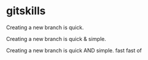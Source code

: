 # gitskills
Creating a new branch is quick.

Creating a new branch is quick & simple.

Creating a new branch is quick AND simple.
fast 
fast of
